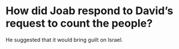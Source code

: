 # How did Joab respond to David’s request to count the people?

He suggested that it would bring guilt on Israel.
